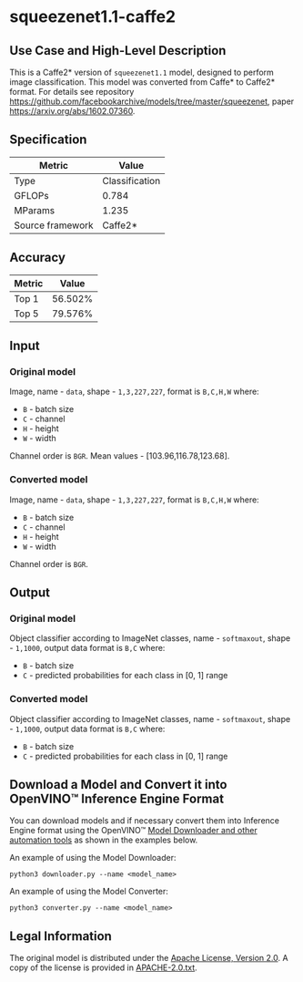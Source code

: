 # squeezenet1.1-caffe2

## Use Case and High-Level Description

This is a Caffe2\* version of `squeezenet1.1` model, designed to perform image classification.
This model was converted from Caffe\* to Caffe2\* format.
For details see repository <https://github.com/facebookarchive/models/tree/master/squeezenet>,
paper <https://arxiv.org/abs/1602.07360>.

## Specification

| Metric            | Value         |
|-------------------|---------------|
| Type              | Classification|
| GFLOPs            | 0.784         |
| MParams           | 1.235         |
| Source framework  | Caffe2\*      |

## Accuracy

| Metric | Value |
| ------ | ----- |
| Top 1  | 56.502%|
| Top 5  | 79.576%|

## Input

### Original model

Image, name - `data`, shape - `1,3,227,227`, format is `B,C,H,W` where:

- `B` - batch size
- `C` - channel
- `H` - height
- `W` - width

Channel order is `BGR`.
Mean values - [103.96,116.78,123.68].

### Converted model

Image, name - `data`, shape - `1,3,227,227`, format is `B,C,H,W` where:

- `B` - batch size
- `C` - channel
- `H` - height
- `W` - width

Channel order is `BGR`.

## Output

### Original model

Object classifier according to ImageNet classes, name - `softmaxout`, shape - `1,1000`, output data format is `B,C` where:

- `B` - batch size
- `C` - predicted probabilities for each class in  [0, 1] range

### Converted model

Object classifier according to ImageNet classes, name - `softmaxout`, shape - `1,1000`, output data format is `B,C` where:

- `B` - batch size
- `C` - predicted probabilities for each class in  [0, 1] range

## Download a Model and Convert it into OpenVINO™ Inference Engine Format

You can download models and if necessary convert them into Inference Engine format using the OpenVINO™ [Model Downloader and other automation tools](../../../tools/downloader/README.md) as shown in the examples below.

An example of using the Model Downloader:
```
python3 downloader.py --name <model_name>
```

An example of using the Model Converter:
```
python3 converter.py --name <model_name>
```

## Legal Information

The original model is distributed under the
[Apache License, Version 2.0](https://raw.githubusercontent.com/facebookarchive/models/master/LICENSE).
A copy of the license is provided in [APACHE-2.0.txt](../licenses/APACHE-2.0.txt).
